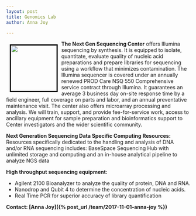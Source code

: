 ```yaml
---
layout: post
title: Genomics Lab
author: Anna Joy

---
```


<img class="offset" src="{{ site.baseurl }}/images/labs/GL/gene_seq.png" style="width:125px;float:left;border:3px solid black;margin:10px 10px;">


**The Next Gen Sequencing Center** offers Illumina sequencing by synthesis. It is equipped to isolate, quantitate, evaluate quality of nucleic acid preparations and prepare libraries for sequencing using a workflow that minimizes contamination. The Illumina sequencer is covered under an annually renewed PROD Care NSQ 550 Comprehensive service contract through Illumina. It guarantees an average 3 business day on-site response time by a field engineer, full coverage on parts and labor, and an annual preventative maintenance visit. The center also offers microarray processing and analysis. We will train, support, and provide fee-for-service work, access to ancillary equipment for sample preparation and bioinformatics support to Center investigators and the wider scientific community.


**Next Generation Sequencing Data Specific Computing Resources:** Resources specifically dedicated to the handling and analysis of DNA and/or RNA sequencing includes: BaseSpace Sequencing Hub with unlimited storage and computing and an in-house analytical pipeline to analyze NGS data


**High throughput sequencing equipment:**

- Agilent 2100 Bioanalyzer to analyze the quality of protein, DNA and RNA.
- Nanodrop and Qubit 4 to determine the concentration of nucleic acids.
- Real Time PCR for superior accuracy of library quantification

**Contact: [Anna Joy]({% post_url /team/2017-11-01-anna-joy %})**
